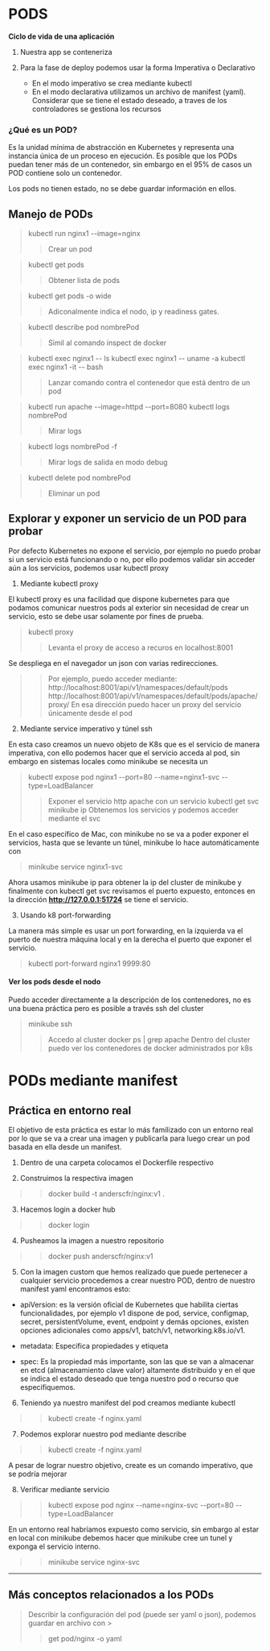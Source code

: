 # PODS

**Ciclo de vida de una aplicación**

1. Nuestra app se conteneriza

2. Para la fase de deploy podemos usar la forma Imperativa o Declarativo

    - En el modo imperativo se crea mediante kubectl
    - En el modo declarativa utilizamos un archivo de manifest (yaml). Considerar que se tiene el estado deseado, a traves de los controladores se gestiona los recursos

### ¿Qué es un POD?

Es la unidad mínima de abstracción en Kubernetes y representa una instancia única de un proceso 
en ejecución. Es posible que los PODs puedan tener más de un contenedor, sin embargo en el 95% de casos 
un POD contiene solo un contenedor. 

Los pods no tienen estado, no se debe guardar información en ellos.

## Manejo de PODs

> kubectl run nginx1 --image=nginx
>> Crear un pod

> kubectl get pods
>> Obtener lista de pods

> kubectl get pods -o wide
>> Adiconalmente indica el nodo, ip y readiness gates.

> kubectl describe pod nombrePod
>> Simil al comando inspect de docker

> kubectl exec nginx1 -- ls
> kubectl exec nginx1 -- uname -a
> kubectl exec nginx1 -it -- bash
>> Lanzar comando contra el contenedor que está dentro de un pod

> kubectl run apache --image=httpd --port=8080
> kubectl logs nombrePod
>> Mirar logs

> kubectl logs nombrePod -f
>> Mirar logs de salida en modo debug

> kubectl delete pod nombrePod
>> Eliminar un pod

## Explorar y exponer un servicio de un POD para probar

Por defecto Kubernetes no expone el servicio, por ejemplo no puedo probar si un servicio 
está funcionando o no, por ello podemos validar sin acceder aún a los servicios, podemos usar 
kubectl proxy

1. Mediante kubectl proxy

El kubectl proxy es una facilidad que dispone kubernetes para que podamos comunicar nuestros pods 
al exterior sin necesidad de crear un servicio, esto se debe usar solamente por fines de prueba.

> kubectl proxy
>> Levanta el proxy de acceso a recuros en localhost:8001

Se despliega en el navegador un json con varias redirecciones.

>> Por ejemplo, puedo acceder mediante: http://localhost:8001/api/v1/namespaces/default/pods
>> http://localhost:8001/api/v1/namespaces/default/pods/apache/proxy/
>> En esa dirección puedo hacer un proxy del servicio únicamente desde el pod

2. Mediante service imperativo y túnel ssh

En esta caso creamos un nuevo objeto de K8s que es el servicio de manera imperativa, con ello 
podemos hacer que el servicio acceda al pod, sin embargo en sistemas locales como minikube 
se necesita un 

> kubectl expose pod nginx1 --port=80 --name=nginx1-svc --type=LoadBalancer
>> Exponer el servicio http apache con un servicio
> kubectl get svc
> minikube ip
>> Obtenemos los servicios y podemos acceder mediante el svc

En el caso específico de Mac, con minikube no se va a poder exponer el servicios, hasta que se levante 
un túnel, minikube lo hace automáticamente con 

>  minikube service nginx1-svc

Ahora usamos minikube ip para obtener la ip del cluster de minikube y finalmente con kubectl get 
svc revisamos el puerto expuesto, entonces en la dirección **http://127.0.0.1:51724** se tiene el servicio.

3. Usando k8 port-forwarding

La manera más simple es usar un port forwarding, en la izquierda va el puerto de nuestra máquina local 
y en la derecha el puerto que exponer el servicio.

> kubectl port-forward nginx1 9999:80

#### Ver los pods desde el nodo

Puedo acceder directamente a la descripción de los contenedores, no es una buena práctica pero 
es posible a través ssh del cluster

> minikube ssh
>> Accedo al cluster
> docker ps | grep apache
>> Dentro del cluster puedo ver los contenedores de docker administrados por k8s

# PODs mediante manifest

## Práctica en entorno real

El objetivo de esta práctica es estar lo más familizado con un entorno real por lo que se va a crear 
una imagen y publicarla para luego crear un pod basada en ella desde un manifest.

1. Dentro de una carpeta colocamos el Dockerfile respectivo

2. Construimos la respectiva imagen 

>> docker build -t anderscfr/nginx:v1 .

3. Hacemos login  a docker hub

>> docker login

4. Pusheamos la imagen a nuestro repositorio

>> docker push anderscfr/nginx:v1

5. Con la imagen custom que hemos realizado que puede pertenecer a cualquier servicio procedemos 
a crear nuestro POD, dentro de nuestro manifest yaml encontramos esto:

- apiVersion: es la versión oficial de Kubernetes que habilita ciertas funcionalidades, por ejemplo 
v1 dispone de pod, service, configmap, secret, persistentVolume, event, endpoint y demás opciones, 
existen opciones adicionales como apps/v1, batch/v1, networking.k8s.io/v1.

- metadata: Especifica propiedades y etiqueta

- spec: Es la propiedad más importante, son las que se van a almacenar en etcd 
(almacenamiento clave valor) altamente distribuido y en el que se indica el estado deseado que tenga nuestro pod o recurso que especifiquemos.

6. Teniendo ya nuestro manifest del pod creamos mediante kubectl

>> kubectl create -f nginx.yaml 

7. Podemos explorar nuestro pod mediante describe

>> kubectl create -f nginx.yaml 

A pesar de lograr nuestro objetivo, create es un comando imperativo, que se podría mejorar

8. Verificar mediante servicio

>> kubectl expose pod nginx --name=nginx-svc --port=80 --type=LoadBalancer

En un entorno real habríamos expuesto como servicio, sin embargo al estar en local con minikube 
debemos hacer que minikube cree un tunel y exponga el servicio interno.

>> minikube service nginx-svc

--------

## Más conceptos relacionados a los PODs

> Describir la configuración del pod (puede ser yaml o json), podemos guardar en archivo con >
>> get pod/nginx -o yaml



